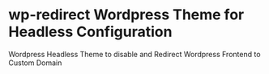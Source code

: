 # wp-redirect Wordpress Theme for Headless Configuration
Wordpress Headless Theme to disable and Redirect Wordpress Frontend to Custom Domain
